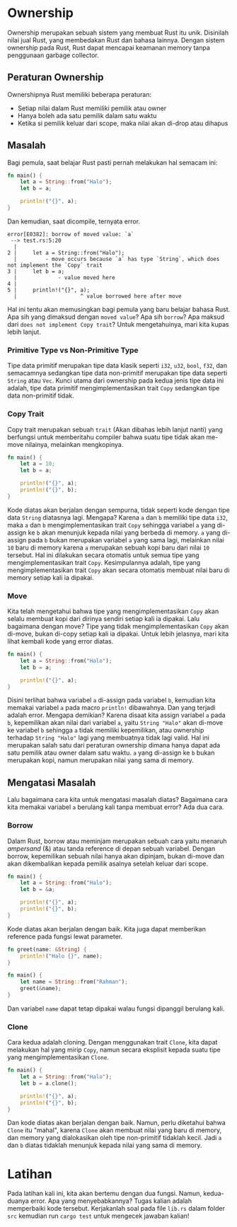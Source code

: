 # Ownership

Ownership merupakan sebuah sistem yang membuat Rust itu unik. Disinilah nilai jual Rust, yang membedakan Rust dan bahasa lainnya. Dengan sistem ownership pada Rust, Rust dapat mencapai keamanan memory tanpa penggunaan garbage collector.

## Peraturan Ownership

Ownershipnya Rust memiliki beberapa peraturan:

- Setiap nilai dalam Rust memiliki pemilik atau owner
- Hanya boleh ada satu pemilik dalam satu waktu
- Ketika si pemilik keluar dari scope, maka nilai akan di-drop atau dihapus

## Masalah

Bagi pemula, saat belajar Rust pasti pernah melakukan hal semacam ini:

```rust
fn main() {
    let a = String::from("Halo");
    let b = a;

    println!("{}", a);
}
```

Dan kemudian, saat dicompile, ternyata error.

```
error[E0382]: borrow of moved value: `a`
 --> test.rs:5:20
  |
2 |     let a = String::from("Halo");
  |         - move occurs because `a` has type `String`, which does not implement the `Copy` trait
3 |     let b = a;
  |             - value moved here
4 | 
5 |     println!("{}", a);
  |                    ^ value borrowed here after move
```

Hal ini tentu akan memusingkan bagi pemula yang baru belajar bahasa Rust. Apa sih yang dimaksud dengan `moved value`? Apa sih `borrow`? Apa maksud dari `does not implement Copy trait`? Untuk mengetahuinya, mari kita kupas lebih lanjut.


### Primitive Type vs Non-Primitive Type

Tipe data primitif merupakan tipe data klasik seperti `i32`, `u32`, `bool`, `f32`, dan semacamnya sedangkan tipe data non-primitif merupakan tipe data seperti `String` atau `Vec`. Kunci utama dari ownership pada kedua jenis tipe data ini adalah, tipe data primitif mengimplementasikan trait `Copy` sedangkan tipe data non-primitif tidak.

### Copy Trait

Copy trait merupakan sebuah `trait` (Akan dibahas lebih lanjut nanti) yang berfungsi untuk memberitahu compiler bahwa suatu tipe tidak akan me-move nilainya, melainkan mengkopinya.

```rust
fn main() {
    let a = 10;
    let b = a;

    println!("{}", a);
    println!("{}", b);
}
```

Kode diatas akan berjalan dengan sempurna, tidak seperti kode dengan tipe data `String` diatasnya lagi. Mengapa? Karena `a` dan `b` memiliki tipe data `i32`, maka `a` dan `b` mengimplementasikan trait `Copy` sehingga variabel `a` yang di-assign ke `b` akan menunjuk kepada nilai yang berbeda di memory. `a` yang di-assign pada `b` bukan merupakan variabel `a` yang sama lagi, melainkan nilai `10` baru di memory karena `a` merupakan sebuah kopi baru dari nilai `10` tersebut. Hal ini dilakukan secara otomatis untuk semua tipe yang mengimplementasikan trait `Copy`. Kesimpulannya adalah, tipe yang mengimplementasikan trait `Copy` akan secara otomatis membuat nilai baru di memory setiap kali ia dipakai.

### Move

Kita telah mengetahui bahwa tipe yang mengimplementasikan `Copy` akan selalu membuat kopi dari dirinya sendiri setiap kali ia dipakai. Lalu bagaimana dengan move? Tipe yang tidak mengimplementasikan `Copy` akan di-move, bukan di-copy setiap kali ia dipakai. Untuk lebih jelasnya, mari kita lihat kembali kode yang error diatas.

```rust
fn main() {
    let a = String::from("Halo");
    let b = a;

    println!("{}", a);
}
```

Disini terlihat bahwa variabel `a` di-assign pada variabel `b`, kemudian kita memakai variabel `a` pada macro `println!` dibawahnya. Dan yang terjadi adalah error. Mengapa demikian? Karena disaat kita assign variabel `a` pada `b`, kepemilikan akan nilai dari variabel `a`, yaitu `String "Halo"` akan di-move ke variabel `b` sehingga `a` tidak memiliki kepemilikan, atau ownership terhadap `String "Halo"` lagi yang membuatnya tidak lagi valid. Hal ini merupakan salah satu dari peraturan ownership dimana hanya dapat ada satu pemilik atau owner dalam satu waktu. `a` yang di-assign ke `b` bukan merupakan kopi, namun merupakan nilai yang sama di memory.

## Mengatasi Masalah

Lalu bagaimana cara kita untuk mengatasi masalah diatas? Bagaimana cara kita memakai variabel `a` berulang kali tanpa membuat error? Ada dua cara.

### Borrow

Dalam Rust, borrow atau meminjam merupakan sebuah cara yaitu menaruh _ampersand_ (&) atau tanda reference di depan sebuah variabel. Dengan borrow, kepemilikan sebuah nilai hanya akan dipinjam, bukan di-move dan akan dikembalikan kepada pemilik asalnya setelah keluar dari scope.

```rust
fn main() {
    let a = String::from("Halo");
    let b = &a;

    println!("{}", a);
    println!("{}", b);
}
```

Kode diatas akan berjalan dengan baik. Kita juga dapat memberikan reference pada fungsi lewat parameter.

```rust
fn greet(name: &String) {
    println!("Halo {}", name);
}

fn main() {
    let name = String::from("Rahman");
    greet(&name);
}
```

Dan variabel `name` dapat tetap dipakai walau fungsi dipanggil berulang kali.

### Clone

Cara kedua adalah cloning. Dengan menggunakan trait `Clone`, kita dapat melakukan hal yang mirip `Copy`, namun secara eksplisit kepada suatu tipe yang mengimplementasikan `Clone`.

```rust
fn main() {
    let a = String::from("Halo");
    let b = a.clone();

    println!("{}", a);
    println!("{}", b);
}
```

Dan kode diatas akan berjalan dengan baik. Namun, perlu diketahui bahwa `Clone` itu "mahal", karena `Clone` akan membuat nilai yang baru di memory, dan memory yang dialokasikan oleh tipe non-primitif tidaklah kecil. Jadi `a` dan `b` diatas tidaklah menunjuk kepada nilai yang sama di memory.

# Latihan

Pada latihan kali ini, kita akan bertemu dengan dua fungsi. Namun, kedua-duanya error. Apa yang menyebabkannya? Tugas kalian adalah memperbaiki kode tersebut. Kerjakanlah soal pada file `lib.rs` dalam folder `src` kemudian run `cargo test` untuk mengecek jawaban kalian!